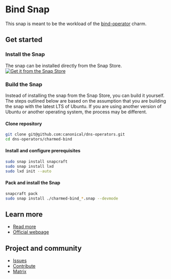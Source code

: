 # Bind Snap

This snap is meant to be the workload of the [bind-operator](https://github.com/canonical/dns-operators/bind-operator) charm.  

## Get started

### Install the Snap
The snap can be installed directly from the Snap Store.  
[![Get it from the Snap Store](https://snapcraft.io/static/images/badges/en/snap-store-black.svg)](https://snapcraft.io/charmed-bind)

### Build the Snap
Instead of installing the snap from the Snap Store, you can build it yourself.  
The steps outlined below are based on the assumption that you are building the snap with the latest LTS of Ubuntu. If you are using another version of Ubuntu or another operating system, the process may be different.

#### Clone repository
```bash
git clone git@github.com:canonical/dns-operators.git
cd dns-operators/charmed-bind
```
#### Install and configure prerequisites
```bash
sudo snap install snapcraft
sudo snap install lxd
sudo lxd init --auto
```
#### Pack and install the Snap
```bash
snapcraft pack
sudo snap install ./charmed-bind_*.snap --devmode
```

## Learn more
* [Read more](https://charmhub.io/bind/docs)
* [Official webpage](https://www.isc.org/bind/)

## Project and community
* [Issues](https://github.com/canonical/dns-operators/issues)
* [Contribute](https://github.com/canonical/dns-operators/blob/main/CONTRIBUTING.md)
* [Matrix](https://matrix.to/#/#charmhub-charmdev:ubuntu.com)
